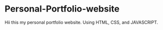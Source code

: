 # Personal-Portfolio-website
Hii this my personal portfolio website.
Using HTML, CSS, and JAVASCRIPT.
